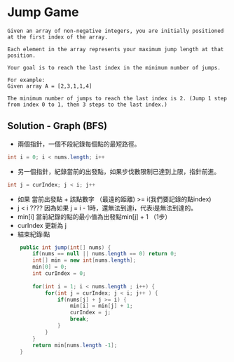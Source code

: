 # Jump Game
```
Given an array of non-negative integers, you are initially positioned at the first index of the array.

Each element in the array represents your maximum jump length at that position.

Your goal is to reach the last index in the minimum number of jumps.

For example:
Given array A = [2,3,1,1,4]

The minimum number of jumps to reach the last index is 2. (Jump 1 step from index 0 to 1, then 3 steps to the last index.)
```

## Solution -  Graph (BFS)
- 兩個指針，一個不段紀錄每個點的最短路徑。
```java
int i = 0; i < nums.length; i++
```
- 另一個指針，紀錄當前的出發點，如果步伐數限制已達到上限，指針前進。
```java
int j = curIndex; j < i; j++
```
- 如果 當前出發點 + 該點數字 （最遠的距離) >= i(我們要記錄的點index)
- j < i ???? 因為如果 j = i - 1時，還無法到達i，代表i是無法到達的。
- min[i] 當前紀錄的點的最小值為出發點min[j] + 1 （1步）
- curIndex 更新為 j
- 結束紀錄i點
```java
    public int jump(int[] nums) {
        if(nums == null || nums.length == 0) return 0;
        int[] min = new int[nums.length];
        min[0] = 0;
        int curIndex = 0;
        
        for(int i = 1; i < nums.length ; i++) {
            for(int j = curIndex; j < i; j++ ) {
                if(nums[j] + j >= i) {
                    min[i] = min[j] + 1;
                    curIndex = j;
                    break;
                }
            }
        }
        return min[nums.length -1]; 
    }
```